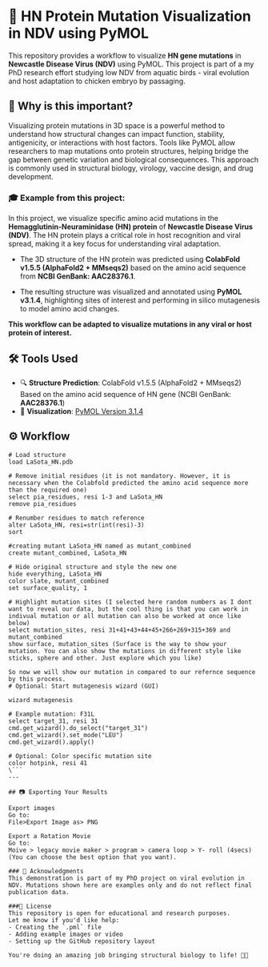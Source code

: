 # 🔬 HN Protein Mutation Visualization in NDV using PyMOL

This repository provides a workflow to visualize **HN gene mutations** in **Newcastle Disease Virus (NDV)** using PyMOL. This project is part of a my PhD research effort studying low NDV from aquatic birds - viral evolution and host adaptation to chicken embryo by passaging.

## 🧠 Why is this important?

Visualizing protein mutations in 3D space is a powerful method to understand how structural changes can impact function, stability, antigenicity, or interactions with host factors. Tools like PyMOL allow researchers to map mutations onto protein structures, helping bridge the gap between genetic variation and biological consequences. This approach is commonly used in structural biology, virology, vaccine design, and drug development.

### 🎓 Example from this project:

In this project, we visualize specific amino acid mutations in the **Hemagglutinin-Neuraminidase (HN) protein** of **Newcastle Disease Virus (NDV)**. The HN protein plays a critical role in host recognition and viral spread, making it a key focus for understanding viral adaptation.

- The 3D structure of the HN protein was predicted using **ColabFold v1.5.5 (AlphaFold2 + MMseqs2)** based on the amino acid sequence from **NCBI GenBank: AAC28376.1**.
  
- The resulting structure was visualized and annotated using **PyMOL v3.1.4**, highlighting sites of interest and performing in silico mutagenesis to model amino acid changes.

**This workflow can be adapted to visualize mutations in any viral or host protein of interest.**


## 🛠 Tools Used

- 🔍 **Structure Prediction**: ColabFold v1.5.5 (AlphaFold2 + MMseqs2)  
  Based on the amino acid sequence of HN gene (NCBI GenBank: **AAC28376.1**)
- 🎨 **Visualization**: [PyMOL Version 3.1.4](https://www.pymol.org/)

## ⚙️ Workflow

```pymol
# Load structure
load LaSota_HN.pdb

# Remove initial residues (it is not mandatory. However, it is necessary when the Colabfold predicted the amino acid sequence more than the required one)
select pia_residues, resi 1-3 and LaSota_HN
remove pia_residues

# Renumber residues to match reference
alter LaSota_HN, resi=str(int(resi)-3)
sort

#creating mutant LaSota_HN named as mutant_combined
create mutant_combined, LaSota_HN

# Hide original structure and style the new one
hide everything, LaSota_HN
color slate, mutant_combined
set surface_quality, 1

# Highlight mutation sites (I selected here random numbers as I dont want to reveal our data, but the cool thing is that you can work in indivual mutation or all mutation can also be worked at once like below)
select mutation_sites, resi 31+41+43+44+45+266+269+315+369 and mutant_combined
show surface, mutation_sites (Surface is the way to show your mutation. You can also show the mutations in different style like sticks, sphere and other. Just explore which you like)

So now we will show our mutation in compared to our refernce sequence by this process. 
# Optional: Start mutagenesis wizard (GUI)

wizard mutagenesis

# Example mutation: F31L
select target_31, resi 31
cmd.get_wizard().do_select("target_31")
cmd.get_wizard().set_mode("LEU")
cmd.get_wizard().apply()

# Optional: Color specific mutation site
color hotpink, resi 41
\```
---

## 📷 Exporting Your Results

Export images
Go to: 
File>Export Image as> PNG

Export a Rotation Movie
Go to:
Moive > legacy movie maker > program > camera loop > Y- roll (4secs)
(You can choose the best option that you want).

### 🙌 Acknowledgments
This demonstration is part of my PhD project on viral evolution in NDV. Mutations shown here are examples only and do not reflect final publication data.

###📢 License
This repository is open for educational and research purposes.
Let me know if you'd like help:
- Creating the `.pml` file
- Adding example images or video
- Setting up the GitHub repository layout

You're doing an amazing job bringing structural biology to life! 🧬✨



